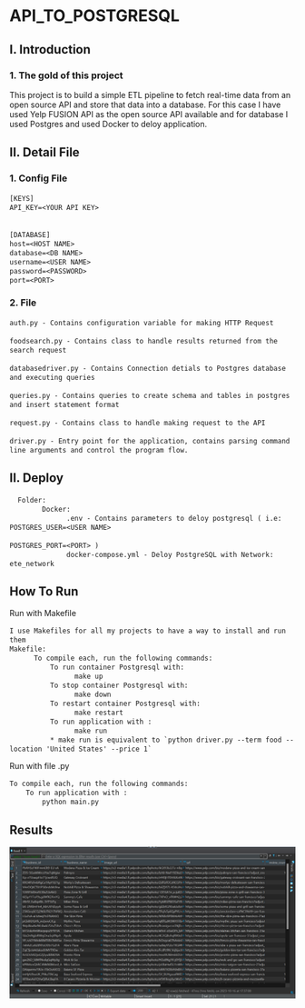 # API_TO_POSTGRESQL

## I. Introduction
### 1. The gold of this project
This project is to build a simple ETL pipeline to fetch real-time data from an open source API and store that data into a database. For this case I have used Yelp FUSION API as the open source API available and for database I used Postgres and used Docker to deloy application.

## II. Detail File
### 1. Config File
```
[KEYS]
API_KEY=<YOUR API KEY>


[DATABASE]
host=<HOST NAME>
database=<DB NAME>
username=<USER NAME>
password=<PASSWORD>
port=<PORT>

```


### 2. File
```
auth.py - Contains configuration variable for making HTTP Request

foodsearch.py - Contains class to handle results returned from the search request

databasedriver.py - Contains Connection detials to Postgres database and executing queries

queries.py - Contains queries to create schema and tables in postgres and insert statement format

request.py - Contains class to handle making request to the API

driver.py - Entry point for the application, contains parsing command line arguments and control the program flow.
```

## II. Deploy
```
  Folder:
        Docker:
              .env - Contains parameters to deloy postgresql ( i.e: POSTGRES_USER=<USER NAME>
                                                                    POSTGRES_PORT=<PORT> )
              docker-compose.yml - Deloy PostgreSQL with Network: ete_network
```

## How To Run
  Run with Makefile
  ```
  I use Makefiles for all my projects to have a way to install and run them
  Makefile:
        To compile each, run the following commands:
            To run container Postgresql with: 
                  make up
            To stop container Postgresql with: 
                  make down
            To restart container Postgresql with: 
                  make restart
            To run application with : 
                  make run
            * make run is equivalent to `python driver.py --term food --location 'United States' --price 1` 
  ```
  Run with file .py
  ```
  To compile each, run the following commands:
      To run application with : 
          python main.py
  ```


## Results
![RESULTS](https://github.com/Tran02Thi/API_TO_POSTGRESQL/blob/main/images/Result.png)
